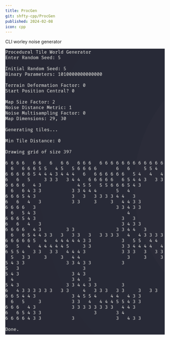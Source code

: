 ```yaml
---
title: ProcGen
git: shfty-cpp/ProcGen
published: 2024-02-08
icon: cpp
---
```


CLI worley noise generator

![Generated Noise](screenshot.png)

